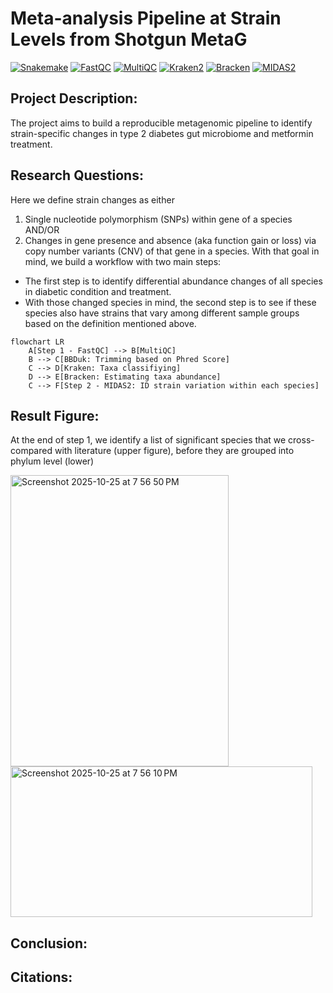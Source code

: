 # Meta-analysis Pipeline at Strain Levels from Shotgun MetaG 
[![Snakemake](https://img.shields.io/badge/workflow-Snakemake-3D9970?style=flat&logo=python&logoColor=white)](https://snakemake.github.io/)
[![FastQC](https://img.shields.io/badge/QC-FastQC-1E90FF?style=flat&logo=data:image/png;base64,iVBORw0KGgo=)](https://www.bioinformatics.babraham.ac.uk/projects/fastqc/)
[![MultiQC](https://img.shields.io/badge/QC-MultiQC-FF69B4?style=flat&logo=python&logoColor=white)](https://multiqc.info/)
[![Kraken2](https://img.shields.io/badge/classifier-Kraken2-8A2BE2?style=flat&logo=linux&logoColor=white)](https://ccb.jhu.edu/software/kraken2/)
[![Bracken](https://img.shields.io/badge/classifier-Bracken-FF4500?style=flat&logo=linux&logoColor=white)](https://ccb.jhu.edu/software/bracken/)
[![MIDAS2](https://img.shields.io/badge/metagenomics-MIDAS2-6A5ACD?style=flat&logo=github&logoColor=white)](https://github.com/czbiohub/MIDAS2)

## Project Description:
The project aims to build a reproducible metagenomic pipeline to identify strain-specific changes in type 2 diabetes gut microbiome and metformin treatment.

## Research Questions:
Here we define strain changes as either 
1) Single nucleotide polymorphism (SNPs) within gene of a species AND/OR
2) Changes in gene presence and absence (aka function gain or loss) via copy number variants (CNV) of that gene in a species.
With that goal in mind, we build a workflow with two main steps:
- The first step is to identify differential abundance changes of all species in diabetic condition and treatment.
- With those changed species in mind, the second step is to see if these species also have strains that vary among different sample groups based on the definition mentioned above.

```mermaid
flowchart LR
    A[Step 1 - FastQC] --> B[MultiQC]
    B --> C[BBDuk: Trimming based on Phred Score]
    C --> D[Kraken: Taxa classifiying]
    D --> E[Bracken: Estimating taxa abundance]
    C --> F[Step 2 - MIDAS2: ID strain variation within each species]
```
## Result Figure:
At the end of step 1, we identify a list of significant species that we cross-compared with literature (upper figure), before they are grouped into phylum level (lower)

<img width="349" height="466" alt="Screenshot 2025-10-25 at 7 56 50 PM" src="https://github.com/user-attachments/assets/b0f4683e-f21a-4d61-aed4-35ca912c3afa" />

<img width="483" height="241" alt="Screenshot 2025-10-25 at 7 56 10 PM" src="https://github.com/user-attachments/assets/ab4352c8-ff3b-4656-b390-1890a74a4214" />


## Conclusion:

## Citations:
